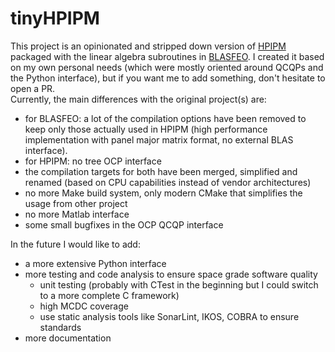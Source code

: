 # tinyHPIPM 
<!-- a stripped down version of the HPIPM solver -->
This project is an opinionated and stripped down version of [HPIPM](https://github.com/giaf/hpipm) packaged with the linear algebra subroutines in [BLASFEO](https://github.com/giaf/blasfeo).
I created it based on my own personal needs (which were mostly oriented around QCQPs and the Python interface), but if you want me to add something, don't hesitate to open a PR.  
Currently, the main differences with the original project(s) are:
- for BLASFEO: a lot of the compilation options have been removed to keep only those actually used in HPIPM (high performance implementation with panel major matrix format, no external BLAS interface).
- for HPIPM: no tree OCP interface
- the compilation targets for both have been merged, simplified and renamed (based on CPU capabilities instead of vendor architectures)
- no more Make build system, only modern CMake that simplifies the usage from other project
- no more Matlab interface 
- some small bugfixes in the OCP QCQP interface

In the future I would like to add:
- a more extensive Python interface 
- more testing and code analysis to ensure space grade software quality
    - unit testing (probably with CTest in the beginning but I could switch to a more complete C framework)
    - high MCDC coverage
    - use static analysis tools like SonarLint, IKOS, COBRA to ensure standards
- more documentation

